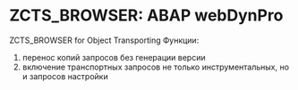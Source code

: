 # ZCTS_BROWSER: ABAP webDynPro
ZCTS_BROWSER for Object Transporting
Функции:
1) перенос копий запросов без генерации версии
2) включение транспортных запросов не только инструментальных, но и запросов настройки
